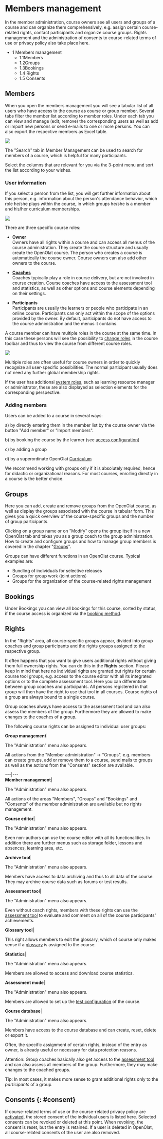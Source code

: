 # Members management

In the member administration, course owners see all users and groups of a
course and can organize them comprehensively, e.g. assign certain course-
related rights, contact participants and organize course groups. Rights
management and the administration of consents to course-related terms of use
or privacy policy also take place here.

  * 1 Members management 
    * 1.1Members
    * 1.2Groups
    * 1.3Bookings
    * 1.4 Rights
    * 1.5 Consents

## Members

When you open the members management you will see a tabular list of all users
who have access to the course as course or group member. Several tabs filter
the member list according to member roles. Under each tab you can view and
manage (edit, remove) the corresponding users as well as add or import new
persons or send e-mails to one or more persons. You can also export the
respective members as Excel table.

![](assets/memberst.png)

The "Search" tab in Member Management can be used to search for members of a
course, which is helpful for many participants.

Select the columns that are relevant for you via the 3-point menu and sort the
list according to your wishes.

### User information

If you select a person from the list, you will get further information about
this person, e.g. information about the person's attendance behavior, which
role he/she plays within the course, in which groups he/she is a member and
his/her curriculum memberships.

![](assets/Mitlied_bearbeiten1.jpg)

There are three specific course roles:

  *  **Owner**  
Owners have all rights within a course and can access all menus of the course
administration. They create the course structure and usually create the
OpenOlat course. The person who creates a course is automatically the course
owner. Course owners can also add other owners to the course.

  *  **[Coaches](../general/Coach.md)**  
Coaches typically play a role in course delivery, but are not involved in
course creation. Course coaches have access to the assessment tool and
statistics, as well as other options and course elements depending on their
settings.

  *  **Participants**  
Participants are usually the learners or people who participate in an online
course. Participants can only act within the scope of the options provided by
the owner. By default, participants do not have access to the course
administration and the menus it contains.

A course member can have multiple roles in the course at the same time. In
this case these persons will see the possibility to [change
roles](../general/Roles_and_Rights.md#RolesandRights-_rollenwechsel) in the course
toolbar and thus to view the course from different course roles.

![](assets/role_change.png)

Multiple roles are often useful for course owners in order to quickly
recognize all user-specific possibilities. The normal participant usually does
not need any further global membership rights.

If the user has additional [system roles](../general/Roles_and_Rights.md), such as
learning resource manager or administrator, these are also displayed as
selection elements for the corresponding perspective.

### Adding members

Users can be added to a course in several ways:

a) by directly entering them in the member list by the course owner via the
button "Add member" or "Import members".

b) by booking the course by the learner (see [access
configuration](../course_create/Access_configuration.md))

c) by adding a group

d) by a superordinate OpenOlat [Curriculum](../curriculum/Curriculum_Management.md)

We recommend working with groups only if it is absolutely required, hence for
didactic or organizational reasons. For most courses, enrolling directly in a
course is the better choice.

## Groups

Here you can add, create and remove groups from the OpenOlat course, as well
as display the groups associated with the course in tabular form. This gives
you a quick overview of the course-specific groups and the number of group
participants.

Clicking on a group name or on "Modify" opens the group itself in a new
OpenOlat tab and takes you as a group coach to the group administration. How
to create and configure groups and how to manage group members is covered in
the chapter "[Groups](Groups.html)".

Groups can have different functions in an OpenOlat course. Typical examples
are:

  * Bundling of individuals for selective releases
  * Groups for group work (joint actions)
  * Groups for the organization of the course-related rights management

## Bookings

Under Bookings you can view all bookings for this course, sorted by status, if
the course access is organized via the [booking
method](../course_create/Access_configuration.md).

##  Rights

In the "Rights" area, all course-specific groups appear, divided into group
coaches and group participants and the rights groups assigned to the
respective group.

It often happens that you want to give users additional rights without giving
them full ownership rights. You can do this in the **Rights** section. Please
keep in mind that here no individual rights are granted but rights for certain
course tool groups, e.g. access to the course editor with all its integrated
options or to the complete assessment tool. Here you can differentiate between
group coaches and participants. All persons registered in that group will then
have the right to use that tool in all courses. Course rights of a group are
always bound to a single course.

Group coaches always have access to the assessment tool and can also assess
the members of the group. Furthermore they are allowed to make changes to the
coaches of a group.

The following course rights can be assigned to individual user groups:

 **Group management**|

The "Administration" menu also appears.

All actions from the "Member administration" → "Groups", e.g. members can
create groups, add or remove them to a course, send mails to groups as well as
the actions from the "Consents" section are available.  
  
---|---  
 **Member management**|

The "Administration" menu also appears.

All actions of the areas "Members", "Groups" and "Bookings" and "Consents" of
the member administration are available but no rights management.  
  
 **Course editor**|

The "Administration" menu also appears.

Even non-authors can use the course editor with all its functionalities. In
addition there are further menus such as storage folder, lessons and absences,
learning area, etc.  
  
 **Archive tool**|

The "Administration" menu also appears.

Members have access to data archiving and thus to all data of the course. They
may archive course data such as forums or test results.  
  
 **Assessment tool**|

The "Administration" menu also appears.

Even without coach rights, members with these rights can use the [assessment
tool](Assessment_tool_-_overview.md) to evaluate and comment on all of the
course participants' achievements.  
  
 **Glossary tool**|

This right allows members to edit the glossary, which of course only makes
sense if a [glossary](Using_Additional_Course_Features.md) is assigned to
the course.  
  
 **Statistics**|

The "Administration" menu also appears.

Members are allowed to access and download course statistics.  
  
 **Assessment mode**|

The "Administration" menu also appears.

Members are allowed to set up the [test configuration](../e-assessment/Assessment_mode.md)
of the course.  
  
 **Course database**|

The "Administration" menu also appears.

Members have access to the course database and can create, reset, delete or
export it.  
  
Often, the specific assignment of certain rights, instead of the entry as
owner, is already useful or necessary for data protection reasons.

Attention: Group coaches basically also get access to the [assessment
tool](Assessment_tool_-_overview.md) and can also assess all members of the
group. Furthermore, they may make changes to the coached groups.

Tip: In most cases, it makes more sense to grant additional rights only to the
_participants_ of a group.

##  Consents {: #consent}

If course-related terms of use or the course-related privacy policy are
[activated](../course_create/Course_Settings.md), the stored consent of the individual users
is listed here. Selected consents can be revoked or deleted at this point.
When revoking, the consent is reset, but the entry is retained. If a user is
deleted in OpenOlat, all course-related consents of the user are also removed.

  

